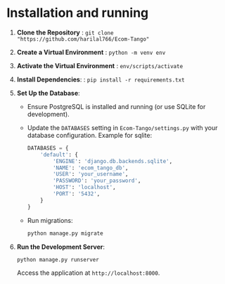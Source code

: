 # Installation and running
1. **Clone the Repository** : ```git clone "https://github.com/harilal766/Ecom-Tango"```
2. **Create a Virtual Environment** : ```python -m venv env```
3. **Activate the Virtual Environment** : ```env/scripts/activate```
4. **Install Dependencies**: : ```pip install -r requirements.txt```

5. **Set Up the Database**:

   - Ensure PostgreSQL is installed and running (or use SQLite for development).
   - Update the `DATABASES` setting in `Ecom-Tango/settings.py` with your database configuration. Example for sqlite:

     ```python
     DATABASES = {
         'default': {
             'ENGINE': 'django.db.backends.sqlite',
             'NAME': 'ecom_tango_db',
             'USER': 'your_username',
             'PASSWORD': 'your_password',
             'HOST': 'localhost',
             'PORT': '5432',
         }
     }
     ```
   - Run migrations:

     ```bash
     python manage.py migrate
     ```

6. **Run the Development Server**:

   ```bash 
   python manage.py runserver
   ```

   Access the application at `http://localhost:8000`.